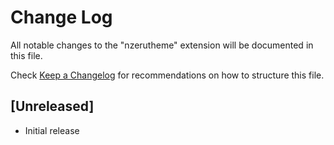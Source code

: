 # Change Log

All notable changes to the "nzerutheme" extension will be documented in this file.

Check [Keep a Changelog](http://keepachangelog.com/) for recommendations on how to structure this file.

## [Unreleased]

- Initial release
